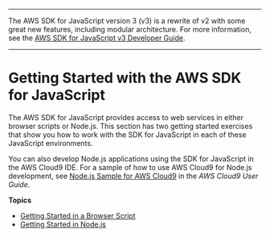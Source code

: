--------

The AWS SDK for JavaScript version 3 \(v3\) is a rewrite of v2 with some great new features, including modular architecture\. For more information, see the [AWS SDK for JavaScript v3 Developer Guide](https://docs.aws.amazon.com/sdk-for-javascript/v3/developer-guide/welcome.html)\.

--------

# Getting Started with the AWS SDK for JavaScript<a name="getting-started"></a>

The AWS SDK for JavaScript provides access to web services in either browser scripts or Node\.js\. This section has two getting started exercises that show you how to work with the SDK for JavaScript in each of these JavaScript environments\.

You can also develop Node\.js applications using the SDK for JavaScript in the AWS Cloud9 IDE\. For a sample of how to use AWS Cloud9 for Node\.js development, see [Node\.js Sample for AWS Cloud9](https://docs.aws.amazon.com/cloud9/latest/user-guide/sample-nodejs.html) in the *AWS Cloud9 User Guide*\.

**Topics**
+ [Getting Started in a Browser Script](getting-started-browser.md)
+ [Getting Started in Node\.js](getting-started-nodejs.md)